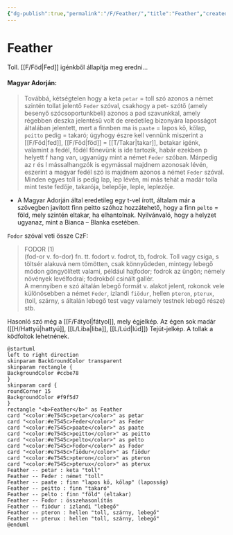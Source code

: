 ```yaml
---
{"dg-publish":true,"permalink":"/F/Feather/","title":"Feather","created":"2024-04-18T14:58","updated":"2025-01-22T17:37"}
---
```



# Feather

Toll. [[F/Föd\|Fed]] igénkből állapítja meg eredni...

#### Magyar Adorján:  

> Továbbá, kétségtelen hogy a keta `petar` = toll szó azonos a német szintén tollat jelentő `Feder` szóval, csakhogy a pet- szótő (amely besenyő szócsoportunkbeli) azonos a pad szavunkkal, amely régebben deszka jelentésű volt de eredetileg bizonyára laposságot általában jelentett, mert a finnben ma is `paate` = lapos kő, kőlap, `peitto` pedig = takaró; úgyhogy észre kell vennünk miszerint a [[F/Föd\|fed]], [[F/Föd\|föd]] = [[T/Takar\|takar]], betakar igénk, valamint a fedél, fődél főnevünk is ide tartozik, habár ezekben p helyett f hang van, ugyanúgy mint a német `Feder` szóban. Márpedig az r és l mássalhangzók is egymással majdnem azonosak lévén, eszerint a magyar fedél szó is majdnem azonos a német `Feder` szóval. Minden egyes toll is pedig lap, lep lévén, mi más tehát a madár tolla mint teste fedője, takarója, belepője, leple, leplezője.  
- A Magyar Adorján által eredetileg egy t-vel írott, általam már a szövegben javított finn peitto szóhoz hozzátehető, hogy a finn `pelto` = föld, mely szintén eltakar, ha elhantolnak. Nyilvánvaló, hogy a helyzet ugyanaz, mint a Bianca – Blanka esetében.

`Fodor` szóval veti össze CzF:  
> FODOR (1)  
>  (fod-or v. fo-dor) fn. tt. fodort v. fodrot, tb, fodrok. Toll vagy csiga, s töltsér alakuvá nem tömötten, csak könnyűdeden, mintegy lebegő módon göngyölített valami, például hajfodor; fodrok az üngön; némely növények levélfodrai; fodrokból csinált gallér.  
>  A mennyiben e szó általán lebegő formát v. alakot jelent, rokonok vele különösebben a német `Feder`, izlandi `fiödur`, hellen `pteron`, `pterux`, (toll, szárny, s általán lebegő test vagy valamely testnek lebegő része) stb.  

  

Hasonló szó még a [[F/Fátyol\|fátyol]], mely égjelkép. Az égen sok madár ([[H/Hattyú\|hattyú]], [[L/Liba\|liba]], [[L/Lúd\|lúd]]) Tejút-jelkép. A tollak a ködfoltok lehetnének.  
```plantuml-svg
@startuml
left to right direction
skinparam BackGroundColor transparent
skinparam rectangle {
BackgroundColor #ccbe78
}
skinparam card {
roundCorner 15
BackgroundColor #f9f5d7
}
rectangle "<b>Feather</b>" as Feather
card "<color:#e7545c>petar</color>" as petar
card "<color:#e7545c>Feder</color>" as Feder
card "<color:#e7545c>paate</color>" as paate
card "<color:#e7545c>peitto</color>" as peitto
card "<color:#e7545c>pelto</color>" as pelto
card "<color:#e7545c>Fodor</color>" as Fodor
card "<color:#e7545c>fiödur</color>" as fiödur
card "<color:#e7545c>pteron</color>" as pteron
card "<color:#e7545c>pterux</color>" as pterux
Feather -- petar : keta "toll"
Feather -- Feder : német "toll"
Feather -- paate : finn "lapos kő, kőlap" (laposság)
Feather -- peitto : finn "takaró"
Feather -- pelto : finn "föld" (eltakar)
Feather -- Fodor : összehasonlítás
Feather -- fiödur : izlandi "lebegő"
Feather -- pteron : hellen "toll, szárny, lebegő"
Feather -- pterux : hellen "toll, szárny, lebegő"
@enduml
```